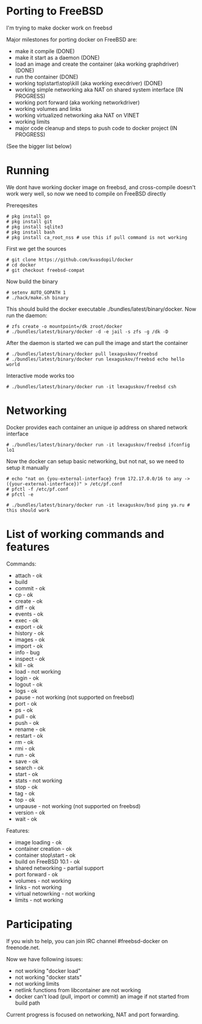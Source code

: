 # Porting to FreeBSD
I'm trying to make docker work on freebsd

Major milestones for porting docker on FreeBSD are:

* make it compile (DONE)
* make it start as a daemon (DONE)
* load an image and create the container (aka working graphdriver) (DONE)
* run the container (DONE)
* working top\start\stop\kill (aka working execdriver) (DONE)
* working simple networking aka NAT on shared system interface (IN PROGRESS)
* working port forward (aka working networkdriver)
* working volumes and links
* working virtualized networking aka NAT on VINET 
* working limits
* major code cleanup and steps to push code to docker project (IN PROGRESS)

(See the bigger list below)

# Running
We dont have working docker image on freebsd, and cross-compile doesn't work wery well, so now we need to compile on FreeBSD directly

Prereqesites

    # pkg install go
    # pkg install git
    # pkg install sqlite3
    # pkg install bash
    # pkg install ca_root_nss # use this if pull command is not working

First we get the sources
    
    # git clone https://github.com/kvasdopil/docker 
    # cd docker
    # git checkout freebsd-compat
    
Now build the binary    

    # setenv AUTO_GOPATH 1
    # ./hack/make.sh binary 

This should build the docker executable ./bundles/latest/binary/docker. Now run the daemon:

    # zfs create -o mountpoint=/dk zroot/docker 
    # ./bundles/latest/binary/docker -d -e jail -s zfs -g /dk -D

After the daemon is started we can pull the image and start the container

    # ./bundles/latest/binary/docker pull lexaguskov/freebsd
    # ./bundles/latest/binary/docker run lexaguskov/freebsd echo hello world
   
Interactive mode works too

    # ./bundles/latest/binary/docker run -it lexaguskov/freebsd csh

# Networking

Docker provides each container an unique ip address on shared network interface

    # ./bundles/latest/binary/docker run -it lexaguskov/freebsd ifconfig lo1 

Now the docker can setup basic networking, but not nat, so we need to setup it manually

    # echo "nat on {you-external-interface} from 172.17.0.0/16 to any -> ({your-external-interface})" > /etc/pf.conf
    # pfctl -f /etc/pf.conf
    # pfctl -e

    # ./bundles/latest/binary/docker run -it lexaguskov/bsd ping ya.ru # this should work

# List of working commands and features

Commands:
* attach    - ok
* build
* commit    - ok
* cp        - ok
* create    - ok
* diff      - ok
* events    - ok
* exec      - ok
* export    - ok
* history   - ok
* images    - ok
* import    - ok
* info      - bug
* inspect   - ok
* kill      - ok
* load      - not working
* login     - ok
* logout    - ok
* logs      - ok
* pause     - not working (not supported on freebsd)
* port      - ok
* ps        - ok
* pull      - ok
* push      - ok
* rename    - ok
* restart   - ok
* rm        - ok
* rmi       - ok
* run       - ok
* save      - ok
* search    - ok
* start     - ok
* stats     - not working
* stop      - ok
* tag       - ok
* top       - ok
* unpause   - not working (not supported on freebsd)
* version   - ok
* wait      - ok

Features:
* image loading         - ok
* container creation    - ok
* container stop\start  - ok
* build on FreeBSD 10.1 - ok
* shared networking     - partial support
* port forward          - ok
* volumes               - not working
* links                 - not working
* virtual netowrking    - not working
* limits                - not working

# Participating

If you wish to help, you can join IRC channel #freebsd-docker on freenode.net. 

Now we have following issues:
* not working "docker load"
* not working "docker stats"
* not working limits
* netlink functions from libcontainer are not working
* docker can't load (pull, import or commit) an image if not started from build path

Current progress is focused on networking, NAT and port forwarding.
